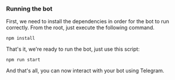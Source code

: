 ### Running the bot
First, we need to install the dependencies in order for the bot to run correctly. From the root, just execute the following command.
```
npm install
```
That's it, we're ready to run the bot, just use this script:
```
npm run start
```
And that's all, you can now interact with your bot using Telegram.